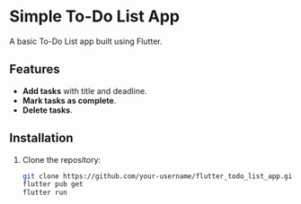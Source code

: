 # Simple To-Do List App

A basic To-Do List app built using Flutter.

## Features
- **Add tasks** with title and deadline.
- **Mark tasks as complete**.
- **Delete tasks**.

## Installation
1. Clone the repository:
   ```bash
   git clone https://github.com/your-username/flutter_todo_list_app.git
   flutter pub get
   flutter run
